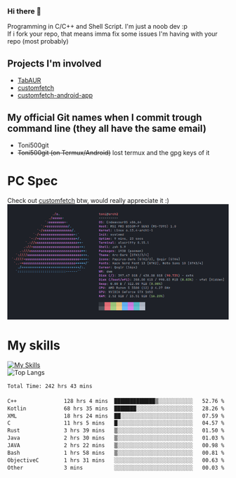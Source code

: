 ### Hi there 👋

Programming in C/C++ and Shell Script. I'm just a noob dev :p\
If i fork your repo, that means imma fix some issues I'm having with your repo (most probably)

## Projects I'm involved
 - [TabAUR](https://github.com/BurntRanch/TabAUR)
 - [customfetch](https://github.com/Toni500github/customfetch)
 - [customfetch-android-app](https://github.com/Toni500github/customfetch-android-app)

## My official Git names when I commit trough command line (they all have the same email)
* Toni500git
* ~~Toni500git (on Termux/Android)~~ lost termux and the gpg keys of it

# PC Spec
Check out [customfetch](https://github.com/Toni500github/customfetch) btw, would really appreciate it :)
![screenshot.png](https://github.com/Toni500github/customfetch/raw/main/screenshot.png)

# My skills
[![My Skills](https://skillicons.dev/icons?i=cpp,bash,androidstudio,arch,linux&theme=light)](https://skillicons.dev)\
![Top Langs](https://github-readme-stats.vercel.app/api/top-langs/?username=Toni500github&layout=compact)

<!--START_SECTION:waka-->

```txt
Total Time: 242 hrs 43 mins

C++               128 hrs 4 mins  █████████████▒░░░░░░░░░░░   52.76 %
Kotlin            68 hrs 35 mins  ███████░░░░░░░░░░░░░░░░░░   28.26 %
XML               18 hrs 24 mins  ██░░░░░░░░░░░░░░░░░░░░░░░   07.59 %
C                 11 hrs 5 mins   █░░░░░░░░░░░░░░░░░░░░░░░░   04.57 %
Rust              3 hrs 39 mins   ▒░░░░░░░░░░░░░░░░░░░░░░░░   01.50 %
Java              2 hrs 30 mins   ▒░░░░░░░░░░░░░░░░░░░░░░░░   01.03 %
JAVA              2 hrs 22 mins   ▒░░░░░░░░░░░░░░░░░░░░░░░░   00.98 %
Bash              1 hrs 58 mins   ▒░░░░░░░░░░░░░░░░░░░░░░░░   00.81 %
ObjectiveC        1 hrs 31 mins   ░░░░░░░░░░░░░░░░░░░░░░░░░   00.63 %
Other             3 mins          ░░░░░░░░░░░░░░░░░░░░░░░░░   00.03 %
```

<!--END_SECTION:waka-->
